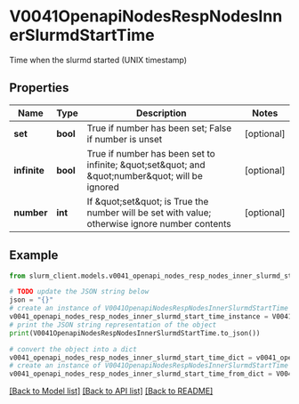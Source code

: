 # V0041OpenapiNodesRespNodesInnerSlurmdStartTime

Time when the slurmd started (UNIX timestamp)

## Properties

Name | Type | Description | Notes
------------ | ------------- | ------------- | -------------
**set** | **bool** | True if number has been set; False if number is unset | [optional] 
**infinite** | **bool** | True if number has been set to infinite; \&quot;set\&quot; and \&quot;number\&quot; will be ignored | [optional] 
**number** | **int** | If \&quot;set\&quot; is True the number will be set with value; otherwise ignore number contents | [optional] 

## Example

```python
from slurm_client.models.v0041_openapi_nodes_resp_nodes_inner_slurmd_start_time import V0041OpenapiNodesRespNodesInnerSlurmdStartTime

# TODO update the JSON string below
json = "{}"
# create an instance of V0041OpenapiNodesRespNodesInnerSlurmdStartTime from a JSON string
v0041_openapi_nodes_resp_nodes_inner_slurmd_start_time_instance = V0041OpenapiNodesRespNodesInnerSlurmdStartTime.from_json(json)
# print the JSON string representation of the object
print(V0041OpenapiNodesRespNodesInnerSlurmdStartTime.to_json())

# convert the object into a dict
v0041_openapi_nodes_resp_nodes_inner_slurmd_start_time_dict = v0041_openapi_nodes_resp_nodes_inner_slurmd_start_time_instance.to_dict()
# create an instance of V0041OpenapiNodesRespNodesInnerSlurmdStartTime from a dict
v0041_openapi_nodes_resp_nodes_inner_slurmd_start_time_from_dict = V0041OpenapiNodesRespNodesInnerSlurmdStartTime.from_dict(v0041_openapi_nodes_resp_nodes_inner_slurmd_start_time_dict)
```
[[Back to Model list]](../README.md#documentation-for-models) [[Back to API list]](../README.md#documentation-for-api-endpoints) [[Back to README]](../README.md)


